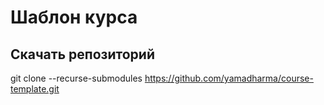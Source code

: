 # Шаблон курса

## Скачать репозиторий

git clone --recurse-submodules https://github.com/yamadharma/course-template.git

